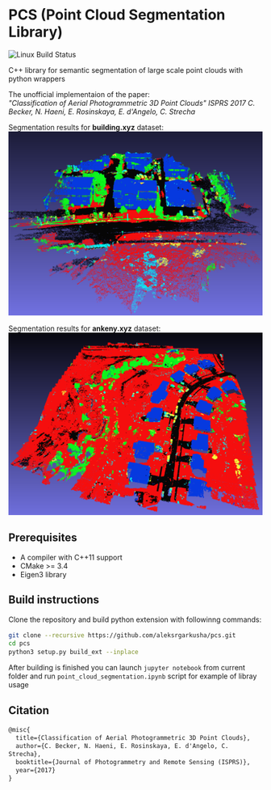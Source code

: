 
# PCS (Point Cloud Segmentation Library)

![Linux Build Status](https://github.com/aleksrgarkusha/pcs/actions/workflows/cmake.yml/badge.svg)

C++ library for semantic segmentation of large scale point clouds with python wrappers

The unofficial implementaion of the paper:  
*"Classification of Aerial Photogrammetric 3D Point Clouds" ISPRS 2017
    C. Becker, N. Haeni, E. Rosinskaya, E. d'Angelo, C. Strecha*

Segmentation results for **building.xyz** dataset:  
![Building point cloud segmentation](/assets/building.png "Segmented point cloud")

Segmentation results for **ankeny.xyz** dataset:  
![Ankeny point cloud segmentation](/assets/ankeny.png "Segmented point cloud")  

## Prerequisites

* A compiler with C++11 support
* CMake >= 3.4
* Eigen3 library

## Build instructions
Clone the repository and build python extension with followinng commands:  
```bash
git clone --recursive https://github.com/aleksrgarkusha/pcs.git
cd pcs
python3 setup.py build_ext --inplace
```

After building is finished you can launch `jupyter notebook` from current folder and run `point_cloud_segmentation.ipynb` script for example of libray usage

## Citation 
```
@misc{
  title={Classification of Aerial Photogrammetric 3D Point Clouds},
  author={C. Becker, N. Haeni, E. Rosinskaya, E. d'Angelo, C. Strecha},
  booktitle={Journal of Photogrammetry and Remote Sensing (ISPRS)},
  year={2017}
}
```

